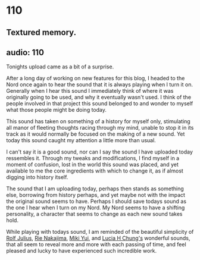 # 110
## Textured memory.
audio: 110
---
Tonights upload came as a bit of a surprise. 

After a long day of working on new features for this blog, I headed to the Nord once again to hear the sound that it is always playing when I turn it on. Generally when I hear this sound I immediately think of where it was originally going to be used, and why it eventually wasn't used. I think of the people involved in that project this sound belonged to and wonder to myself what those people might be doing today. 

This sound has taken on something of a history for myself only, stimulating all manor of fleeting thoughts racing through my mind, unable to stop it in its track as it would normally be focused on the making of a new sound. Yet today this sound caught my attention a little more than usual.

I can't say it is a good sound, nor can I say the sound I have uploaded today ressembles it. Through my tweaks and modifications, I find myself in a moment of confusion, lost in the world this sound was placed, and yet available to me the core ingredients with which to change it, as if almost digging into history itself.

The sound that I am uploading today, perhaps then stands as something else, borrowing from history perhaps, and yet maybe not with the impact the original sound seems to have. Perhaps I should save todays sound as the one I hear when I turn on my Nord. My Nord seems to have a shifting personality, a character that seems to change as each new sound takes hold.

While playing with todays sound, I am reminded of the beautiful simplicity of <a href="http://westernvinyl.com/artists/julius.html" title="Rolf Julius">Rolf Julius</a>, <a href="http://www.rienakajima.com/" title="Rie Nakajima">Rie Nakajima</a>, <a href="http://www.mikiyui.com/" title="Miki Yui">Miki Yui</a>, and <a href="http://www.weeld.net/colourofquantum.html" title="Lucia H Chung's">Lucia H Chung's</a> wonderful sounds, that all seem to reveal more and more with each passing of time, and feel pleased and lucky to have experienced such incredible work.